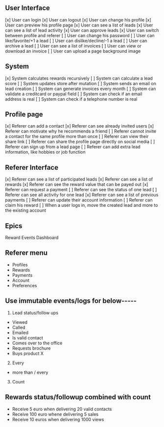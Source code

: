 

## User Interface
[x] User can login
[x] User can logout
[x] User can change his profile
[x] User can preview his profile page
[x] User can see a list of leads
[x] User can see a list of lead activity
[x] User can approve leads
[x] User can switch between profile and referer
[ ] User can change his password
[ ] User can like/favorite/+1 a lead
[ ] User can dislike/decline/-1 a lead
[ ] User can archive a lead
[ ] User can see a list of invoices
[ ] User can view or download an invoice
[ ] User can upload a page background image

## System
[x] System calculates rewards recursively
[ ] System can calculate a lead score
[ ] System updates store after mutation
[ ] System sends an email on lead creation
[ ] System can generate invoices every month
[ ] System can validate a creditcard or paypal field
[ ] System can check if an email address is real
[ ] System can check if a telephone number is real

## Profile page
[x] Referer can add a contact
[x] Referer can see already invited users
[x] Referer can motivate why he recommends a friend
[ ] Referer cannot invite a contact for the same profile more than once
[ ] Referer can view their share link
[ ] Referer can share the profile page directly on social media
[ ] Referer can sign up from a lead page
[ ] Referer can add extra lead information, like hobbies or job function

## Referer Interface
[x] Referer can see a list of participated leads
[x] Referer can see a list of rewards
[x] Referer can see the reward value that can be payed out
[x] Referer can request a payment
[ ] Referer can see the status of one lead
[ ] Referer can see all activity for one lead
[x] Referer can see a list of previous payments
[ ] Referer can update their account information
[ ] Referer can claim his reward
[ ] When a user logs in, move the created lead and more to the existing account


## Epics
Reward
Events
Dashboard


## Referer menu
- Profiles
- Rewards
- Payments
- Account
- Preferences


## Use immutable events/logs for below-----

1. Lead status/follow ups
- Viewed
- Called
- Emailed
- Is valid contact
- Comes over to the office
- Requests brochure
- Buys product X

2. Every
- more than / every

3. Count

## Rewards status/followup combined with count
- Receive 5 euro when delivering 20 valid contacts
- Receive 100 euro whene delivering 5 sales
- Receive 10 euros when delivering 1000 views
